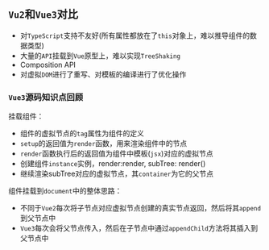 ## `Vu2`和`Vue3`对比

* 对`TypeScript`支持不友好(所有属性都放在了`this`对象上，难以推导组件的数据类型)
* 大量的`API`挂载到`Vue`原型上，难以实现`TreeShaking`
* Composition API
* 对虚拟`DOM`进行了重写、对模板的编译进行了优化操作

### `Vue3`源码知识点回顾

挂载组件：

* 组件的虚拟节点的`tag`属性为组件的定义
* `setup`的返回值为`render`函数，用来渲染组件中的节点
* `render`函数执行后的返回值为组件中模板(`jsx`)对应的虚拟节点
* 创建组件`instance`实例，render:render, subTree: render()
* 继续渲染subTree对应的虚拟节点，其`container`为它的父节点

组件挂载到`document`中的整体思路：

* 不同于`Vue2`每次将子节点对应虚拟节点创建的真实节点返回，然后将其`append`到父节点中
* `Vue3`每次会将父节点传入，然后在子节点中通过`appendChild`方法将其插入到父节点中
